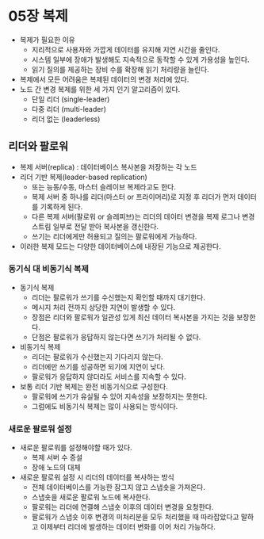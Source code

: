 # 05장 복제
- 복제가 필요한 이유
    - 지리적으로 사용자와 가깝게 데이터를 유지해 지연 시간을 줄인다.
    - 시스템 일부에 장애가 발생해도 지속적으로 동작할 수 있게 가용성을 높인다.
    - 읽기 질의를 제공하는 장비 수를 확장해 읽기 처리량을 늘린다.
- 복제에서 모든 어려움은 복제된 데이터의 변경 처리에 있다.
- 노드 간 변경 복제를 위한 세 가지 인기 알고리즘이 있다.
    - 단일 리더 (single-leader)
    - 다중 리더 (multi-leader)
    - 리더 없는 (leaderless)

## 리더와 팔로워

- 복제 서버(replica) : 데이터베이스 복사본을 저장하는 각 노드
- 리더 기반 복제(leader-based replication)
    - 또는 능동/수동, 마스터 슬레이브 복제라고도 한다.
    - 복제 서버 중 하나를 리더(마스터 or 프라이머리)로 지정 후 리더가 먼저 데이터를 기록하게 된다.
    - 다른 복제 서버(팔로워 or 슬레피브)는 리더의 데이터 변경을 복제 로그나 변경 스트림 일부로 전달 받아 복사본을 갱신한다.
    - 쓰기는 리더에게만 허용되고 질의는 팔로워에게 가능하다.
- 이러한 복제 모드는 다양한 데이터베이스에 내장된 기능으로 제공한다.

### 동기식 대 비동기식 복제

- 동기식 복제
    - 리더는 팔로워가 쓰기를 수신했는지 확인할 때까지 대기한다.
    - 메시지 처리 전까지 상당한 지연이 발생할 수 있다.
    - 장점은 리더와 팔로워가 일관성 있게 최신 데이터 복사본을 가지는 것을 보장한다.
    - 단점은 팔로워가 응답하지 않는다면 쓰기가 처리될 수 없다.
- 비동기식 복제
    - 리더는 팔로워가 수신했는지 기다리지 않는다.
    - 리더에만 쓰기를 성공하면 되기에 지연이 낮다.
    - 팔로워가 응답하지 않더라도 서비스를 지속할 수 있다.
- 보통 리더 기반 복제는 완전 비동기식으로 구성한다.
    - 팔로워에 쓰기가 유실될 수 있어 지속성을 보장하지는 못한다.
    - 그럼에도 비동기식 복제는 많이 사용되는 방식이다.

### 새로운 팔로워 설정

- 새로운 팔로워를 설정해야할 때가 있다.
    - 복제 서버 수 증설
    - 장애 노드의 대체
- 새로운 팔로워 설정 시 리더의 데이터를 복사하는 방식
    - 전체 데이터베이스를 가능한 잠그지 않고 스냅숏을 가져온다.
    - 스냅숏을 새로운 팔로워 노드에 복사한다.
    - 팔로워는 리더에 연결해 스냅숏 이후의 데이터 변경을 요청한다.
    - 팔로워가 스냅숏 이후 변경의 미처리분을 모두 처리했을 때 따라잡았다고 말하고 이제부터 리더에 발생하는 데이터 변화를 이어 처리 가능하다.
